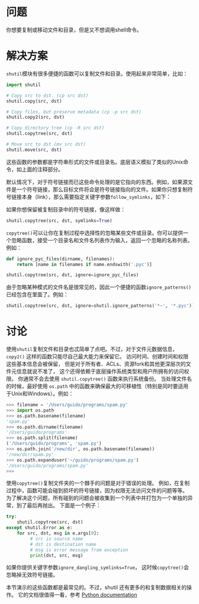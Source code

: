 # 问题

你想要复制或移动文件和目录，但是又不想调用shell命令。

# 解决方案

`shutil`模块有很多便捷的函数可以复制文件和目录。使用起来非常简单，比如：

```python
import shutil

# Copy src to dst. (cp src dst)
shutil.copy(src, dst)

# Copy files, but preserve metadata (cp -p src dst)
shutil.copy2(src, dst)

# Copy directory tree (cp -R src dst)
shutil.copytree(src, dst)

# Move src to dst (mv src dst)
shutil.move(src, dst)
```

这些函数的参数都是字符串形式的文件或目录名。底层语义模拟了类似的Unix命令，如上面的注释部分。

默认情况下，对于符号链接而已这些命令处理的是它指向的东西。例如，如果源文件是一个符号链接，那么目标文件将会是符号链接指向的文件。如果你只想复制符号链接本身（link），那么需要指定关键字参数`follow_symlinks`，如下：

如果你想保留被复制目录中的符号链接，像这样做：

```python
shutil.copytree(src, dst, symlinks=True)
```

`copytree()`可以让你在复制过程中选择性的忽略某些文件或目录。你可以提供一个忽略函数，接受一个目录名和文件名列表作为输入，返回一个忽略的名称列表。例如：

```python
def ignore_pyc_files(dirname, filenames):
    return [name in filenames if name.endswith('.pyc')]

shutil.copytree(src, dst, ignore=ignore_pyc_files)
```

由于忽略某种模式的文件名是很常见的，因此一个便捷的函数` ignore_patterns() `已经包含在里面了。例如：

```python
shutil.copytree(src, dst, ignore=shutil.ignore_patterns('*~', '*.pyc'))
```

# 讨论

使用` shutil `复制文件和目录也忒简单了点吧。不过，对于文件元数据信息，`copy2()` 这样的函数只能尽自己最大能力来保留它。 访问时间、创建时间和权限这些基本信息会被保留， 但是对于所有者、ACLs、资源fork和其他更深层次的文件元信息就说不准了， 这个还得依赖于底层操作系统类型和用户所拥有的访问权限。 你通常不会去使用 `shutil.copytree()` 函数来执行系统备份。 当处理文件名的时候，最好使用 `os.path` 中的函数来确保最大的可移植性（特别是同时要适用于Unix和Windows）。例如：

```python
>>> filename = '/Users/guido/programs/spam.py'
>>> import os.path
>>> os.path.basename(filename)
'spam.py'
>>> os.path.dirname(filename)
'/Users/guido/programs'
>>> os.path.split(filename)
('/Users/guido/programs', 'spam.py')
>>> os.path.join('/new/dir', os.path.basename(filename))
'/new/dir/spam.py'
>>> os.path.expanduser('~/guido/programs/spam.py')
'/Users/guido/programs/spam.py'
>>>
```  

使用` copytree() `复制文件夹的一个棘手的问题是对于错误的处理。  例如，在复制过程中，函数可能会碰到损坏的符号链接，因为权限无法访问文件的问题等等。 为了解决这个问题，所有碰到的问题会被收集到一个列表中并打包为一个单独的异常，到了最后再抛出。 下面是一个例子：

```python
try:
    shutil.copytree(src, dst)
except shutil.Error as e:
    for src, dst, msg in e.args[0]:
         # src is source name
         # dst is destination name
         # msg is error message from exception
         print(dst, src, msg)
```

如果你提供关键字参数` ignore_dangling_symlinks=True `， 这时候` copytree() `会忽略掉无效符号链接。

本节演示的这些函数都是最常见的。不过，shutil 还有更多的和复制数据相关的操作。 它的文档很值得一看，参考 [Python documentation](https://docs.python.org/3/library/shutil.html)

